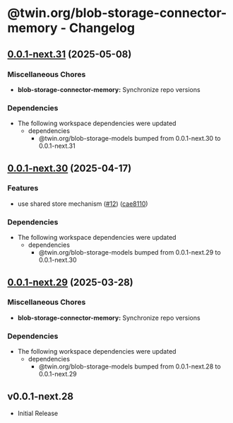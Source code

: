 # @twin.org/blob-storage-connector-memory - Changelog

## [0.0.1-next.31](https://github.com/twinfoundation/blob-storage/compare/blob-storage-connector-memory-v0.0.1-next.30...blob-storage-connector-memory-v0.0.1-next.31) (2025-05-08)


### Miscellaneous Chores

* **blob-storage-connector-memory:** Synchronize repo versions


### Dependencies

* The following workspace dependencies were updated
  * dependencies
    * @twin.org/blob-storage-models bumped from 0.0.1-next.30 to 0.0.1-next.31

## [0.0.1-next.30](https://github.com/twinfoundation/blob-storage/compare/blob-storage-connector-memory-v0.0.1-next.29...blob-storage-connector-memory-v0.0.1-next.30) (2025-04-17)


### Features

* use shared store mechanism ([#12](https://github.com/twinfoundation/blob-storage/issues/12)) ([cae8110](https://github.com/twinfoundation/blob-storage/commit/cae8110681847a1ac4fcac968b8196694e49c320))


### Dependencies

* The following workspace dependencies were updated
  * dependencies
    * @twin.org/blob-storage-models bumped from 0.0.1-next.29 to 0.0.1-next.30

## [0.0.1-next.29](https://github.com/twinfoundation/blob-storage/compare/blob-storage-connector-memory-v0.0.1-next.28...blob-storage-connector-memory-v0.0.1-next.29) (2025-03-28)


### Miscellaneous Chores

* **blob-storage-connector-memory:** Synchronize repo versions


### Dependencies

* The following workspace dependencies were updated
  * dependencies
    * @twin.org/blob-storage-models bumped from 0.0.1-next.28 to 0.0.1-next.29

## v0.0.1-next.28

- Initial Release
